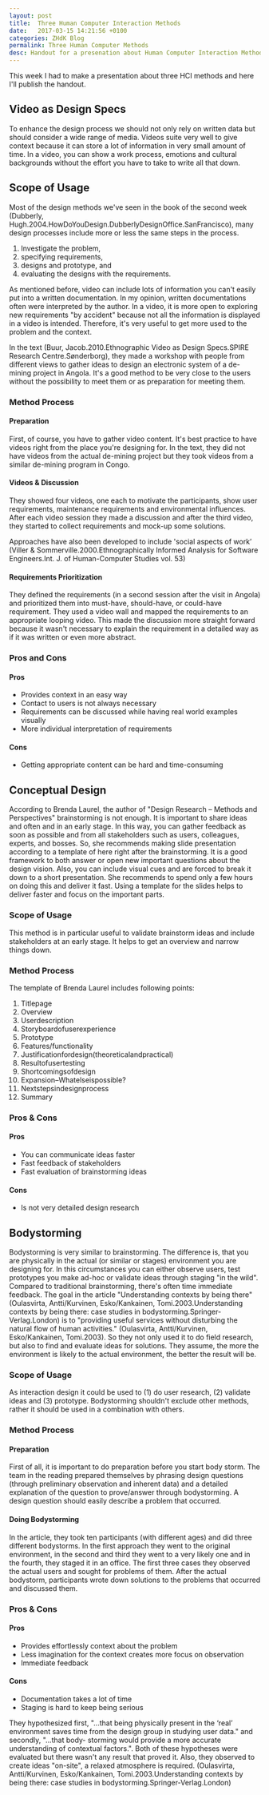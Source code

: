 ```yaml
---
layout: post
title:  Three Human Computer Interaction Methods
date:   2017-03-15 14:21:56 +0100
categories: ZHdK Blog
permalink: Three Human Computer Methods
desc: Handout for a presenation about Human Computer Interaction Methods
---
```



This week I had to make a presentation about three HCI methods and here I'll publish the handout.



## Video as Design Specs
To enhance the design process we should not only rely on written data but should consider a wide range of media. Videos suite very well to give context because it can store a lot of information in very small amount of time. In a video, you can show a work process, emotions and cultural backgrounds without the effort you have to take to write all that down.

## Scope of Usage
Most of the design methods we've seen in the book of the second week (Dubberly, Hugh.2004.HowDoYouDesign.DubberlyDesignOffice.SanFrancisco), many design processes include more or less the same steps in the process.
 
1. Investigate the problem, 
1. specifying requirements, 
1. designs and prototype, and 
1. evaluating the designs with the requirements. 

As mentioned before, video can include lots of information you can't easily put into a written documentation. In my opinion, written documentations often were interpreted by the author. In a video, it is more open to exploring new requirements "by accident" because not all the information is displayed in a video is intended. Therefore, it's very useful to get more used to the problem and the context.

In the text (Buur, Jacob.2010.Ethnographic Video as Design Specs.SPIRE Research Centre.Sønderborg), they made a workshop with people from different views to gather ideas to design an electronic system of a de-mining project in Angola. It's a good method to be very close to the users without the possibility to meet them or as preparation for meeting them.
### Method Process
#### Preparation
First, of course, you have to gather video content. It's best practice to have videos right from the place you're designing for. In the text, they did not have videos from the actual de-mining project but they took videos from a similar de-mining program in Congo.

#### Videos & Discussion
They showed four videos, one each to motivate the participants, show user requirements, maintenance requirements and environmental influences. After each video session they made a discussion and after the third video, they started to collect requirements and mock-up some solutions.

Approaches have also been developed to include 'social aspects of work’ (Viller & Sommerville.2000.Ethnographically Informed Analysis for Software Engineers.Int. J. of Human-Computer Studies vol. 53)

#### Requirements Prioritization
They defined the requirements (in a second session after the visit in Angola) and prioritized them into must-have, should-have, or could-have requirement. They used a video wall and mapped the requirements to an appropriate looping video. This made the discussion more straight forward because it wasn't necessary to explain the requirement in a detailed way as if it was written or even more abstract.

### Pros and Cons
#### Pros
- Provides context in an easy way
- Contact to users is not always necessary
- Requirements can be discussed while having real world examples visually
- More individual interpretation of requirements

#### Cons
- Getting appropriate content can be hard and time-consuming

## Conceptual Design
According to Brenda Laurel, the author of "Design Research – Methods and Perspectives" brainstorming is not enough. It is important to share ideas and often and in an early stage. In this way, you can gather feedback as soon as possible and from all stakeholders such as users, colleagues, experts, and bosses. So, she recommends making slide presentation according to a template of here right after the brainstorming. It is a good framework to both answer or open new important questions about the design vision. Also, you can include visual cues and are forced to break it down to a short presentation. She recommends to spend only a few hours on doing this and deliver it fast. Using a template for the slides helps to deliver faster and focus on the important parts.

### Scope of Usage
This method is in particular useful to validate brainstorm ideas and include stakeholders at an early stage. It helps to get an overview and narrow things down.

### Method Process
The template of Brenda Laurel includes following points:

1. Titlepage
2. Overview
3. Userdescription
4. Storyboardofuserexperience
5. Prototype
6. Features/functionality
7. Justificationfordesign(theoreticalandpractical)
8. Resultofusertesting
9. Shortcomingsofdesign
10. Expansion–Whatelseispossible? 
11. Nextstepsindesignprocess
12. Summary

### Pros & Cons
#### Pros
- You can communicate ideas faster
- Fast feedback of stakeholders
- Fast evaluation of brainstorming ideas
#### Cons
- Is not very detailed design research

## Bodystorming
Bodystorming is very similar to brainstorming. The difference is, that you are physically in the actual (or similar or stages) environment you are designing for. In this circumstances you can either observe users, test prototypes you make ad-hoc or validate ideas through staging "in the wild". Compared to traditional brainstorming, there's often time immediate feedback. The goal in the article "Understanding contexts by being there" (Oulasvirta, Antti/Kurvinen, Esko/Kankainen, Tomi.2003.Understanding contexts by being there: case studies in bodystorming.Springer-Verlag.London) is to "providing useful services without disturbing the natural flow of human activities." (Oulasvirta, Antti/Kurvinen, Esko/Kankainen, Tomi.2003). So they not only used it to do field research, but also to find and evaluate ideas for solutions. They assume, the more the environment is likely to the actual environment, the better the result will be.

### Scope of Usage
As interaction design it could be used to 
(1) do user research, 
(2) validate ideas and 
(3) prototype. 
Bodystorming shouldn't exclude other methods, rather it should be used in a combination with others.
### Method Process
#### Preparation
First of all, it is important to do preparation before you start body storm. The team in the reading prepared themselves by phrasing design questions (through preliminary observation and inherent data) and a detailed explanation of the question to prove/answer through bodystorming. A design question should easily describe a problem that occurred.
#### Doing Bodystorming
In the article, they took ten participants (with different ages) and did three different bodystorms. In the first approach they went to the original environment, in the second and third they went to a very likely one and in the fourth, they staged it in an office. The first three cases they observed the actual users and sought for problems of them.
After the actual bodystorm, participants wrote down solutions to the problems that occurred and discussed them.
### Pros & Cons
#### Pros
- Provides effortlessly context about the problem
- Less imagination for the context creates more focus on observation
- Immediate feedback
#### Cons
- Documentation takes a lot of time
- Staging is hard to keep being serious

They hypothesized first, "...that being physically present in the ‘real’ environment saves time from the design group in studying user data." and secondly, "...that body- storming would provide a more accurate understanding of contextual factors.". Both of these hypotheses were evaluated but there wasn't any result that proved it. Also, they observed to create ideas "on-site", a relaxed atmosphere is required. (Oulasvirta, Antti/Kurvinen, Esko/Kankainen, Tomi.2003.Understanding contexts by being there: case studies in bodystorming.Springer-Verlag.London)